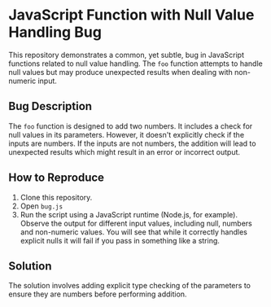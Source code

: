 # JavaScript Function with Null Value Handling Bug

This repository demonstrates a common, yet subtle, bug in JavaScript functions related to null value handling. The `foo` function attempts to handle null values but may produce unexpected results when dealing with non-numeric input.

## Bug Description

The `foo` function is designed to add two numbers. It includes a check for null values in its parameters.  However, it doesn't explicitly check if the inputs are numbers. If the inputs are not numbers, the addition will lead to unexpected results which might result in an error or incorrect output. 

## How to Reproduce

1. Clone this repository.
2. Open `bug.js`
3. Run the script using a JavaScript runtime (Node.js, for example).  Observe the output for different input values, including null, numbers and non-numeric values. You will see that while it correctly handles explicit nulls it will fail if you pass in something like a string.

## Solution

The solution involves adding explicit type checking of the parameters to ensure they are numbers before performing addition.